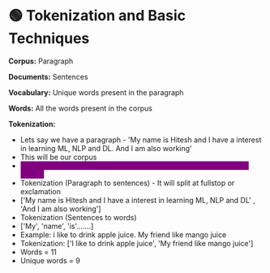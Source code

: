 # 🟢 Tokenization and Basic Techniques

**Corpus:** Paragraph

**Documents:** Sentences

**Vocabulary:** Unique words present in the paragraph

**Words:** All the words present in the corpus



**Tokenization:**

* Lets say we have a paragraph - 'My name is Hitesh and I have a interest in learning ML, NLP and DL. And I am also working'
* This will be our corpus
* <mark style="color:purple;background-color:purple;">**In tokenization we take paragraph or sentences and convert it into tokens**</mark>
* Tokenization (Paragraph to sentences)  - It will split at fullstop or exclamation&#x20;
* \['My name is Hitesh and I have a interest in learning ML, NLP and DL' , 'And I am also working']
* Tokenization (Sentences to words)
* \['My', 'name', 'is'.......]
* Example: i like to drink apple juice. My friend like mango juice
* Tokenization: \['I like to drink apple juice', 'My friend like mango juice']
* Words = 11
* Unique words = 9
